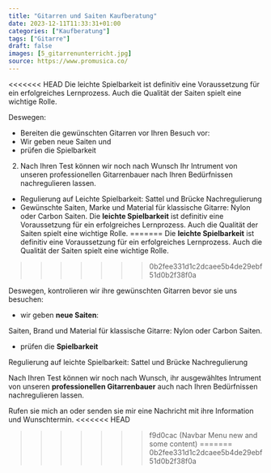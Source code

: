 ```yaml
---
title: "Gitarren und Saiten Kaufberatung"
date: 2023-12-11T11:33:31+01:00
categories: ["Kaufberatung"]
tags: ["Gitarre"]
draft: false
images: [5_gitarrenunterricht.jpg]
source: https://www.promusica.co/
---
```


<<<<<<< HEAD
Die leichte Spielbarkeit ist definitiv eine Voraussetzung für ein erfolgreiches Lernprozess. Auch die Qualität der Saiten spielt eine wichtige Rolle.

Deswegen:

- Bereiten die gewünschten Gitarren vor Ihren Besuch vor:
- Wir geben neue Saiten und
- prüfen die Spielbarkeit

2. Nach Ihren Test können wir noch nach Wunsch Ihr Intrument von unseren professionellen Gitarrenbauer nach Ihren Bedürfnissen nachregulieren lassen.

- Regulierung auf Leichte Spielbarkeit: Sattel und Brücke Nachregulierung
- Gewünschte Saiten, Marke und Material für klassische Gitarre: Nylon oder Carbon Saiten.
  Die **leichte Spielbarkeit** ist definitiv eine Voraussetzung für ein erfolgreiches Lernprozess. Auch die Qualität der Saiten spielt eine wichtige Rolle.
=======
Die **leichte Spielbarkeit** ist definitiv eine Voraussetzung für ein erfolgreiches Lernprozess. Auch die Qualität der Saiten spielt eine wichtige Rolle.
>>>>>>> 0b2fee331d1c2dcaee5b4de29ebf51d0b2f38f0a

Deswegen, kontrolieren wir ihre gewünschten Gitarren bevor sie uns besuchen:

- wir geben **neue Saiten**:

Saiten, Brand und Material für klassische Gitarre: Nylon oder Carbon Saiten.

- prüfen die **Spielbarkeit**

Regulierung auf leichte Spielbarkeit: Sattel und Brücke Nachregulierung

Nach Ihren Test können wir noch nach Wunsch, ihr ausgewähltes Intrument von unseren **professionellen Gitarrenbauer** auch nach Ihren Bedürfnissen nachregulieren lassen.

Rufen sie mich an oder senden sie mir eine Nachricht mit ihre Information und Wunschtermin.
<<<<<<< HEAD

> > > > > > > f9d0cac (Navbar Menu new and some content)
=======
>>>>>>> 0b2fee331d1c2dcaee5b4de29ebf51d0b2f38f0a
